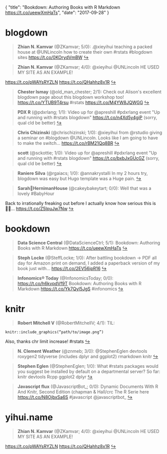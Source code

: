 {
  "title": "Bookdown: Authoring Books with R Markdown https://t.co/ueewXmHaTs",
  "date": "2017-09-28"
}

# blogdown

> **Zhian N. Kamvar** (@ZKamvar; 5/0): .@xieyihui teaching a packed house at @UNLincoln how to create their own #rstats #blogdown sites https://t.co/0KOrydVmBW  [&#8618;](https://twitter.com/xieyihui/status/913135588613804032)

<!-- -->


> **Zhian N. Kamvar** (@ZKamvar; 4/0): @xieyihui @UNLincoln HE USED MY SITE AS AN EXAMPLE!
>
https://t.co/pWAYsRYZLN https://t.co/QHahhz8x1R  [&#8618;](https://twitter.com/xieyihui/status/913153808687144960)

<!-- -->


> **Chester Ismay** (@old_man_chester; 2/1): Check out Alison's excellent blogdown page about this blogdown workshop too!  https://t.co/YTUB9T4rsu #rstats https://t.co/M4YW8JQWGG  [&#8618;](https://twitter.com/xieyihui/status/913136102747148288)

<!-- -->


> **PDX R** (@pdxrlang; 1/1): Video up for @apreshill #pdxrlang event "Up and running with #rstats blogdown"   https://t.co/n4Xd5y4giP (sorry, qual cld be better)  [&#8618;](https://twitter.com/xieyihui/status/913127981857386497)

<!-- -->


> **Chris Chizinski** (@chrischizinski; 1/0): @xieyihui from @rstudio giving a seminar on #blogdown @UNLincoln.  Looks like I am going to have to make the switch… https://t.co/rBM21Qq8BR  [&#8618;](https://twitter.com/xieyihui/status/913172791284895744)

<!-- -->


> **scott** (@sckottie; 1/0): Video up for @apreshill #pdxrlang event "Up and running with #rstats blogdown"   https://t.co/bxbJxGUcGZ (sorry, qual cld be better)  [&#8618;](https://twitter.com/xieyihui/status/913127981815492608)

<!-- -->


> **Raniere Silva** (@rgaiacs; 1/0): @annakrystalli In my 2 hours try, blogdown was easy but Hugo template was a Huge pain.  [&#8618;](https://twitter.com/xieyihui/status/912965850306678784)

<!-- -->


> **Sarah🍎HernimanHouse** (@cakeybakeytart; 0/0): Well that was a lovely #BabyHour
>
Back to irrationally freaking out before I actually know how serious this is 🤦🏻‍… https://t.co/Z5IpuJw7Nw  [&#8618;](https://twitter.com/xieyihui/status/912998075798519809)

<!-- -->


# bookdown

> **Data Science Central** (@DataScienceCtrl; 5/1): Bookdown: Authoring Books with R Markdown https://t.co/ueewXmHaTs  [&#8618;](https://twitter.com/xieyihui/status/913146537143865344)

<!-- -->


> **Steph Locke** (@SteffLocke; 1/0): After battling bookdown -&gt; PDF all day for Amazon print on demand, I added a paperback version of my book just with… https://t.co/2EV56ipR16  [&#8618;](https://twitter.com/xieyihui/status/913170843798253569)

<!-- -->


> **Infonomics® Today** (@InfonomicsToday; 0/0): https://t.co/h6kvpdVf9T Bookdown: Authoring Books with R Markdown https://t.co/Yk7QyI5JgS #infonomics  [&#8618;](https://twitter.com/xieyihui/status/913147523237158912)

<!-- -->


# knitr

> **Robert Mitchell V** (@RobertMitchellV; 4/1): TIL:
>
```{r, out.width = “250px”, echo = FALSE}
knitr::include_graphics(“path/to/image.png”)
```
>
Also, thanks chr limit increase! #rstats  [&#8618;](https://twitter.com/xieyihui/status/913097052472565760)

<!-- -->


> **N. Clement Weather** (@znmeb; 3/0): @StephenEglen devtools roxygen2 tidyverse (includes dplyr and ggplot2) rmarkdown knitr  [&#8618;](https://twitter.com/xieyihui/status/912989359984357377)

<!-- -->


> **Stephen Eglen** (@StephenEglen; 1/0): What #rstats packages would you suggest be installed by default on a departmental server? So far:
knitr devtools Rcpp ggplot2 dplyr  [&#8618;](https://twitter.com/xieyihui/status/912983239148621824)

<!-- -->


> **Javascript flux** (@JavascriptBot_; 0/0): Dynamic Documents With R And Knitr, Second Edition (chapman &amp; Hall/crc The R Serie here  https://t.co/N8OjbxSa6S #javascript @javascriptbot_  [&#8618;](https://twitter.com/xieyihui/status/912916877747408896)

<!-- -->


# yihui.name

> **Zhian N. Kamvar** (@ZKamvar; 4/0): @xieyihui @UNLincoln HE USED MY SITE AS AN EXAMPLE!
>
https://t.co/pWAYsRYZLN https://t.co/QHahhz8x1R  [&#8618;](https://twitter.com/xieyihui/status/913153808687144960)

<!-- -->


